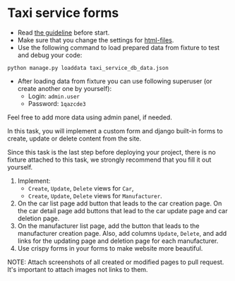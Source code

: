 # Taxi service forms

- Read [the guideline](https://github.com/mate-academy/py-task-guideline/blob/main/README.md) before start.
- Make sure that you change the settings for [html-files](https://github.com/mate-academy/py-task-guideline/blob/main/html_settings/README.MD).
- Use the following command to load prepared data from fixture to test and debug your code:
  
`python manage.py loaddata taxi_service_db_data.json`

- After loading data from fixture you can use following superuser (or create another one by yourself):
  - Login: `admin.user`
  - Password: `1qazcde3`

Feel free to add more data using admin panel, if needed.

In this task, you will implement a custom form and django built-in forms to create,
update or delete content from the site.

Since this task is the last step before deploying your project, 
there is no fixture attached to this task, we strongly recommend that you fill it out yourself.

1. Implement:
    - `Create`, `Update`, `Delete` views for `Car`, 
    - `Create`, `Update`, `Delete` views for `Manufacturer`.
2. On the car list page add button that leads to the car creation page. On the car 
detail page add buttons that lead to the car update page and car deletion page.
3. On the manufacturer list page, add the button that leads to the manufacturer creation
page. Also, add columns `Update`, `Delete`, and add links for the updating page and 
deletion page for each manufacturer.
4. Use crispy forms in your forms to make website more beautiful.

NOTE: Attach screenshots of all created or modified pages to pull request. It's important to attach images not links to them.
